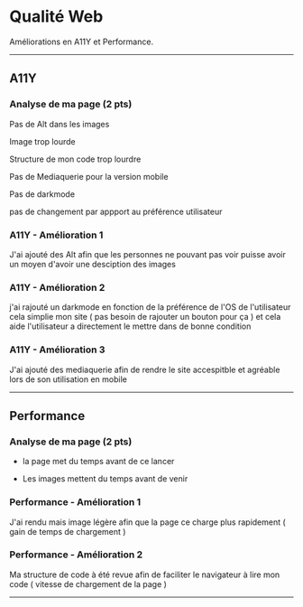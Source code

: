 # Qualité Web

Améliorations en A11Y et Performance.

---

## A11Y

### Analyse de ma page (2 pts)

Pas de Alt dans les images 

Image trop lourde 

Structure de mon code trop lourdre 

Pas de Mediaquerie pour la version mobile 

Pas de darkmode 

pas de changement par appport au préférence utilisateur 

### A11Y - Amélioration 1

J'ai ajouté des Alt afin que les personnes ne pouvant pas voir puisse avoir un moyen d'avoir une desciption des images 


### A11Y - Amélioration 2






j'ai rajouté un darkmode en fonction de la préférence de l'OS de l'utilisateur cela simplie mon site ( pas besoin de rajouter un bouton pour ça ) et cela aide l'utilisateur a directement le mettre dans de bonne condition 

### A11Y - Amélioration 3

J'ai ajouté des mediaquerie afin de rendre le site accespitble et agréable lors de son utilisation en mobile 


---

## Performance

### Analyse de ma page (2 pts)

- la page met du temps avant de ce lancer 

- Les images mettent du temps avant de venir 

### Performance - Amélioration 1

J'ai rendu mais image légère afin que la page ce charge plus rapidement ( gain de temps de chargement )

### Performance - Amélioration 2

Ma structure de code à été revue afin de faciliter le navigateur à lire mon code  ( vitesse de chargement de la page )


---
